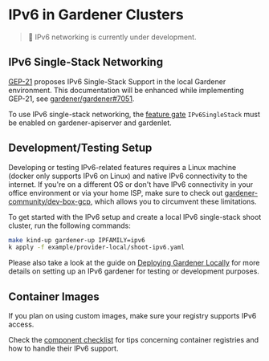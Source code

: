 # IPv6 in Gardener Clusters

> 🚧 IPv6 networking is currently under development.

## IPv6 Single-Stack Networking

[GEP-21](../proposals/21-ipv6-singlestack-local.md) proposes IPv6 Single-Stack Support in the local Gardener environment.
This documentation will be enhanced while implementing GEP-21, see [gardener/gardener#7051](https://github.com/gardener/gardener/issues/7051).

To use IPv6 single-stack networking, the [feature gate](../deployment/feature_gates.md) `IPv6SingleStack` must be enabled on gardener-apiserver and gardenlet.

## Development/Testing Setup

Developing or testing IPv6-related features requires a Linux machine (docker only supports IPv6 on Linux) and native IPv6 connectivity to the internet.
If you're on a different OS or don't have IPv6 connectivity in your office environment or via your home ISP, make sure to check out [gardener-community/dev-box-gcp](https://github.com/gardener-community/dev-box-gcp), which allows you to circumvent these limitations.

To get started with the IPv6 setup and create a local IPv6 single-stack shoot cluster, run the following commands:

```bash
make kind-up gardener-up IPFAMILY=ipv6
k apply -f example/provider-local/shoot-ipv6.yaml
```

Please also take a look at the guide on [Deploying Gardener Locally](../deployment/getting_started_locally.md) for more details on setting up an IPv6 gardener for testing or development purposes.

## Container Images

If you plan on using custom images, make sure your registry supports IPv6 access.

Check the [component checklist](https://github.com/gardener/gardener/blob/master/docs/development/component-checklist.md#images) for tips concerning container registries and how to handle their IPv6 support.
